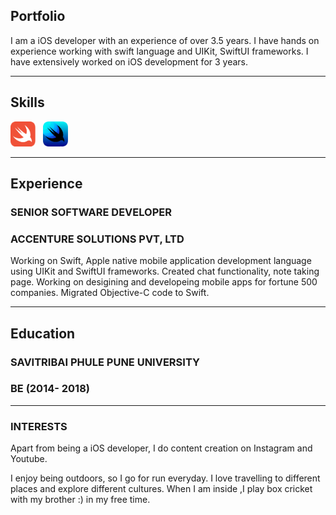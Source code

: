 ## Portfolio

I am a iOS developer with an experience of over 3.5 years. I have hands on experience working with swift language and UIKit, SwiftUI frameworks. I have extensively worked on iOS development for 3 years.

---

## Skills

<p align='left'>
  <img src='Swift_logo.svg.png' alt="css" width="40" height="40">
  &nbsp;
  <img src='swiftui-og.png' alt="Swift" width="40" height="40">
</p>

---

## Experience

### **SENIOR SOFTWARE DEVELOPER**
### ACCENTURE SOLUTIONS PVT, LTD

Working on Swift, Apple native mobile application development language using UIKit and SwiftUI frameworks. Created chat functionality, note taking page. Working on desigining and developeing mobile apps for fortune 500 companies.
Migrated Objective-C code to Swift.

---

## Education

### **SAVITRIBAI PHULE PUNE UNIVERSITY**
### BE (2014- 2018)

---

### INTERESTS
Apart from being a iOS developer, I do content creation on Instagram and Youtube. 

I enjoy being outdoors, so I go for run everyday. I love travelling to different places and explore different cultures. When I am inside ,I play box cricket with my brother :) in my free time.
